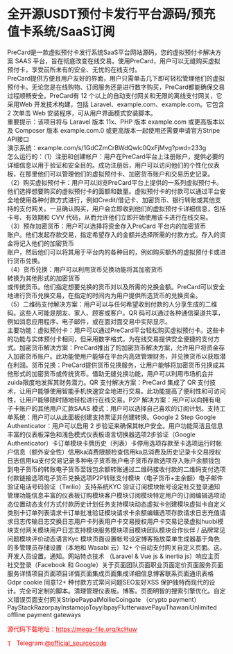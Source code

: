 # 全开源USDT预付卡发行平台源码/预充值卡系统/SaaS订阅

PreCard是一款虚拟预付卡发行系统SaaS平台网站源码，您的虚拟预付卡解决方案 SAAS 平台，旨在彻底改变在线交易。使用PreCard，用户可以无缝购买虚拟预付卡，享受前所未有的安全、无忧的在线支付。<br>PreCard提供方便且用户友好的界面，用户只需单击几下即可轻松管理他们的虚拟预付卡。无论您是在线购物、订阅服务还是进行数字购买，PreCard都能确保交易过程顺畅安全。PreCard有 12 个以上的自动支付网关和无限的离线支付网关，它采用Web 开发技术构建，包括 Laravel、example.com、example.com。它包含 2 次单击 Web 安装程序，可从用户界面模式安装脚本。<br>重要提示：该项目将与 Laravel 版本 11x、PHP 版本 example.com 或更高版本以及 Composer 版本 example.com.0 或更高版本一起使用还需要申请官方Stripe API接口<br>演示系统：example.com/s/1GdCZmCrBWdQwlc0QxFjMvg?pwd=233g<br>怎么运行的：（1）注册和创建帐户：用户在PreCard平台上注册账户，提供必要的详细信息以用于验证和安全目的。成功注册后，用户可以访问他们的个性化仪表板，在那里他们可以管理他们的虚拟预付卡、加密货币账户和交易历史记录。<br>（2）购买虚拟预付卡：用户可以浏览PreCard平台上提供的一系列虚拟预付卡。他们选择想要购买的虚拟预付卡的面额和数量。虚拟预付卡的付款可以通过平台安全地使用各种付款方式进行，例如Credit/借记卡、加密货币、银行转账或其他支持的支付网关。一旦确认购买，用户会立即收到他们的虚拟预付卡详细信息，包括卡号、有效期和 CVV 代码，从而允许他们立即开始使用该卡进行在线交易。<br>（3）预存加密货币：用户可以选择将资金存入PreCard 平台内的加密货币<br>账户。他们发起存款交易，指定希望存入的金额并选择所需的付款方式。存入的资金将记入他们的加密货币<br>账户，然后他们可以将其用于平台内的各种目的，例如购买额外的虚拟预付卡或进行货币兑换。<br>（4）货币兑换：用户可以利用货币兑换功能将其加密货币<br>转换为其他形式的加密货币<br>或传统货币。他们指定想要兑换的货币对以及所需的兑换金额。PreCard可以安全地进行货币兑换交易，在指定的时间内为用户提供所选货币的兑换资金。<br>（5）二维码支付解决方案：用户可以与任何希望收到付款的人分享生成的二维码。这些人可能是朋友、家人、顾客或客户。QR 码可以通过各种通信渠道共享，例如消息应用程序、电子邮件，或在面对面交易中实际显示。<br>主要功能：虚拟预付卡：用户可以通过PreCard平台轻松购买虚拟预付卡。这些卡的功能与实体预付卡相同，但采用数字格式，为在线交易提供安全便捷的支付方式。加密货币解决方案：PreCard推出了的加密货币解决方案，允许用户将资金存入加密货币账户。此功能使用户能够在平台内高效管理财务，并兑换货币以获取潜在利润。货币兑换：PreCard提供货币兑换服务，让用户能够将加密货币兑换成其他形式的加密货币或传统货币。借助无缝兑换功能，用户可以利用市场机会并zuida限度地发挥其财务潜力。QR 支付解决方案：PreCard 集成了 QR 支付技术，让用户能够使用智能手机快速安全地进行交易。此功能提高了便利性和可访问性，让用户能够随时随地轻松进行在线交易。P2P 解决方案：用户可以向拥有电子卡账户的其他用户汇款SAAS 模式：用户可以选择自己喜欢的订阅计划。支持工单系统：用户可以从此面板创建支持票证并创建转换。Google 2 Step Google Authenticator：用户可以启用 2 步验证来确保其帐户安全。用户功能简洁且信息丰富的仪表板深色和浅色模式仪表板语言切换器选项2步验证（Google Authenticator）卡订单模块卡牌历史（列表）卡停用选项存款至卡选项运行时帐户信息（额外安全性）信用ka消费限额检查信用ka总消费及历史记录卡交易授权日志信用ka支付交易记录多种电子货币账户电子货币存款选项存入账户余额钱包到电子货币的转账电子货币至钱包余额转账通过二维码接收付款的二维码支付选项付款链接选项电子货币兑换选项P2P转账支付模块（电子货币+主余额）电子邮件验证电话号码验证（Twilio）支持系统KYC 验证订阅模块帐号设定社交登录通知管理功能信息丰富的仪表板订购模块客户模块订阅模块特定用户的订阅编辑选项动态位置动态支付方式付款历史计划任务支持模块动态虚拟卡创建模块虚拟卡自定义类别卡订单列表请求卡订单批准验证模块请求卡余额编辑选项存款请求日志充值请求日志传输日志交换日志用户卡列表用户卡交易授权用户卡交易记录虚拟huobi模块支付网关模块用户日志支持模块服务模块项目模块团队模块合作伙伴 / 品牌常见问题模块评价动态语言Kyc 模块页面设置帐号设定博客拖放菜单生成器基于角色的多管理员存储设置（本地和 Wasabi 云）12+ 个自动支付网关自定义页面。这。开发人员设置。通知。网站特点技术 （Laravel &amp; Vue js &amp; inertia js）响应主页社交登录（Facebook 和 Google）关于页面团队页面职业页面定价页面服务页面服务详情项目页面项目详情页面集成页面集成详细信息博客联系页面通讯表格Gdpr cookie 同意12+ 种付款方式常问问题SEO友好XSS 保护独特而现代的设计。完全可定制的脚本。清理管理仪表板。博客。页面明智的搜索引擎优化。自定义错误页面支付网关StripePaypalMollieCoingate （crypto payment）PayStackRazorpayInstamojoToyyibpayFlutterwavePayuThawaniUnlimited offline payment gateways<br>


<p style="color: red;">源代码下载地址：<a href="https://mega-file.org/kcHuw" style="color: red;">https://mega-file.org/kcHuw</a></p><p style="color: red;"><img src="https://cdn-icons-png.flaticon.com/512/2111/2111646.png" alt="Telegram Icon" style="width: 16px; vertical-align: middle; margin-right: 5px;">Telegram:<a href="https://t.me/official_sourcecode" style="color: red;">@official_sourcecode</a></p>